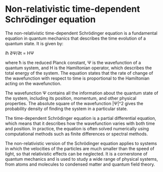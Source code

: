 # Non-relativistic time-dependent Schrödinger equation

The non-relativistic time-dependent Schrödinger equation is a fundamental equation in quantum mechanics that describes the time evolution of a quantum state. It is given by:

iħ ∂Ψ/∂t = HΨ

where ħ is the reduced Planck constant, Ψ is the wavefunction of a quantum system, and H is the Hamiltonian operator, which describes the total energy of the system. The equation states that the rate of change of the wavefunction with respect to time is proportional to the Hamiltonian acting on the wavefunction.

The wavefunction Ψ contains all the information about the quantum state of the system, including its position, momentum, and other physical properties. The absolute square of the wavefunction |Ψ|^2 gives the probability density of finding the system in a particular state.

The time-dependent Schrödinger equation is a partial differential equation, which means that it describes how the wavefunction varies with both time and position. In practice, the equation is often solved numerically using computational methods such as finite differences or spectral methods.

The non-relativistic version of the Schrödinger equation applies to systems in which the velocities of the particles are much smaller than the speed of light, so that relativistic effects can be neglected. It is a cornerstone of quantum mechanics and is used to study a wide range of physical systems, from atoms and molecules to condensed matter and quantum field theory.
